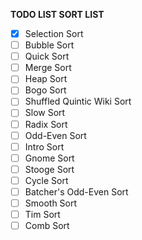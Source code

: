 **TODO LIST SORT LIST**

- [x] Selection Sort
- [ ] Bubble Sort
- [ ] Quick Sort 
- [ ] Merge Sort
- [ ] Heap Sort
- [ ] Bogo Sort
- [ ] Shuffled Quintic Wiki Sort
- [ ] Slow Sort
- [ ] Radix Sort
- [ ] Odd-Even Sort
- [ ] Intro Sort
- [ ] Gnome Sort
- [ ] Stooge Sort
- [ ] Cycle Sort
- [ ] Batcher's Odd-Even Sort
- [ ] Smooth Sort
- [ ] Tim Sort
- [ ] Comb Sort
